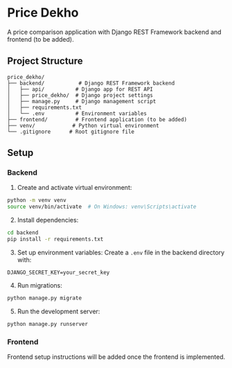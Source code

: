 # Price Dekho

A price comparison application with Django REST Framework backend and frontend (to be added).

## Project Structure

```
price_dekho/
├── backend/           # Django REST Framework backend
│   ├── api/          # Django app for REST API
│   ├── price_dekho/  # Django project settings
│   ├── manage.py     # Django management script
│   ├── requirements.txt
│   └── .env          # Environment variables
├── frontend/         # Frontend application (to be added)
├── venv/            # Python virtual environment
└── .gitignore      # Root gitignore file
```

## Setup

### Backend
1. Create and activate virtual environment:
```bash
python -m venv venv
source venv/bin/activate  # On Windows: venv\Scripts\activate
```

2. Install dependencies:
```bash
cd backend
pip install -r requirements.txt
```

3. Set up environment variables:
Create a `.env` file in the backend directory with:
```
DJANGO_SECRET_KEY=your_secret_key
```

4. Run migrations:
```bash
python manage.py migrate
```

5. Run the development server:
```bash
python manage.py runserver
```

### Frontend
Frontend setup instructions will be added once the frontend is implemented.
